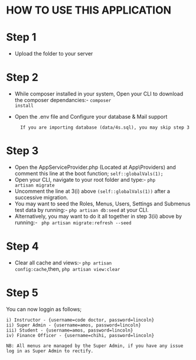 HOW TO USE THIS APPLICATION
===========================================================================================
# Step 1
- Upload the folder to your server

# Step 2
- While composer installed in your system, Open your CLI to download the composer dependancies:- <code>composer install</code>		
- Open the .env file and Configure your database & Mail support

		If you are importing database (data/4s.sql), you may skip step 3

# Step 3
- Open the AppServiceProvider.php (Located at App\Providers) and comment this line at the boot function; <code>self::globalVals(1);</code>
- Open your CLI, navigate to your root folder and type:- <code>php artisan migrate</code>
- Uncomment the line at 3(i) above <code>(self::globalVals(1))</code> after a successive migration.
- You may want to seed the Roles, Menus, Users, Settings and Submenus test data by running:- <code>php artisan db:seed</code> at your CLI. 
- Alternatively, you may want to do it all together in step 3(ii) above by running:- <code> php artisan migrate:refresh --seed </code>

# Step 4
- Clear all cache and views:- <code>php artisan config:cache</code>,then, <code>php artisan view:clear</code>

# Step 5
You can now loggin as follows;

	i) Instructor - {username=code doctor, password=lincoln}
	ii) Super Admin - {username=amos, password=lincoln}
	iii) Student - {username=amos, password=lincoln}
    iv) Finance Officer - {username=chihi, password=lincoln}

	NB: All menus are managed by the Super Admin, if you have any issue log in as Super Admin to rectify.